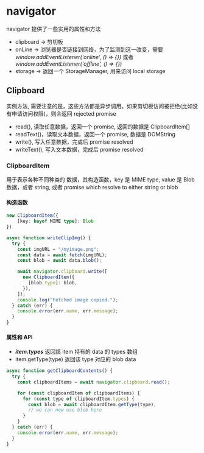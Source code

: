 # navigator

navigator 提供了一些实用的属性和方法
* clipboard -> 剪切板
* onLine -> 浏览器是否链接到网络，为了监测到这一改变，需要 *window.addEventListener('online', () => {})* 或者 *window.addEventListener('offline', () => {})*
* storage -> 返回一个 StorageManager, 用来访问 local storage


## Clipboard
实例方法, 需要注意的是，这些方法都是异步调用。如果剪切板访问被拒绝(比如没有申请访问权限)，则会返回 rejected promise
* read(), 读取任意数据，返回一个 promise, 返回的数据是 ClipboardItem[]
* readText()，读取文本数据，返回一个 promise, 数据是 DOMString
* write(), 写入任意数据，完成后 promise resolved
* writeText(), 写入文本数据，完成后 promise resolved

### ClipboardItem
用于表示各种不同种类的 数据，其构造函数，key 是 MIME type, value 是 Blob 数据，或者 string, 或者 promise which resolve to either string or blob

#### 构造函数
```ts
new ClipboardItem({
    [key: keyof MIME type]: Blob
})

async function writeClipImg() {
  try {
    const imgURL = "/myimage.png";
    const data = await fetch(imgURL);
    const blob = await data.blob();

    await navigator.clipboard.write([
      new ClipboardItem({
        [blob.type]: blob,
      }),
    ]);
    console.log("Fetched image copied.");
  } catch (err) {
    console.error(err.name, err.message);
  }
}
```
#### 属性和 API
* ***item.types*** 返回該 item 持有的 data 的 types 数组
* item.getType(type) 返回该 type 对应的 blob data

```js
async function getClipboardContents() {
  try {
    const clipboardItems = await navigator.clipboard.read();

    for (const clipboardItem of clipboardItems) {
      for (const type of clipboardItem.types) {
        const blob = await clipboardItem.getType(type);
        // we can now use blob here
      }
    }
  } catch (err) {
    console.error(err.name, err.message);
  }
}
```